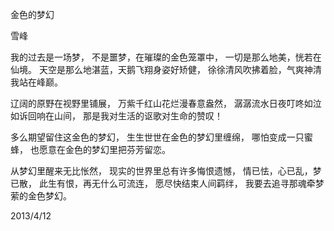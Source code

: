 金色的梦幻

雪峰


我的过去是一场梦，
不是噩梦，在璀璨的金色笼罩中，
一切是那么地美，恍若在仙境。
天空是那么地湛蓝，天鹅飞翔身姿好矫健，
徐徐清风吹拂着脸，气爽神清我站在峰巅。

辽阔的原野在视野里铺展，
万紫千红山花烂漫春意盎然，
潺潺流水日夜叮咚如泣如诉回响在山间，
那是我对生活的讴歌对生命的赞叹！

多么期望留住这金色的梦幻，
生生世世在金色的梦幻里缠绵，
哪怕变成一只蜜蜂，
也愿意在金色的梦幻里把芬芳留恋。

从梦幻里醒来无比怅然，
现实的世界里总有许多悔恨遗憾，
情已怯，心已乱，梦已散，
此生有恨，再无什么可流连，
愿尽快结束人间羁绊，
我要去追寻那魂牵梦萦的金色梦幻。

2013/4/12



